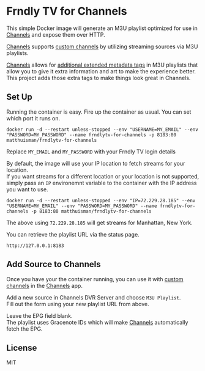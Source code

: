 # Frndly TV for Channels

This simple Docker image will generate an M3U playlist optimized for use in [Channels](https://getchannels.com) and expose them over HTTP.

[Channels](https://getchannels.com) supports [custom channels](https://getchannels.com/docs/channels-dvr-server/how-to/custom-channels/) by utilizing streaming sources via M3U playlists.

[Channels](https://getchannels.com) allows for [additional extended metadata tags](https://getchannels.com/docs/channels-dvr-server/how-to/custom-channels/#channels-extensions) in M3U playlists that allow you to give it extra information and art to make the experience better. This project adds those extra tags to make things look great in Channels.

## Set Up

Running the container is easy. Fire up the container as usual. You can set which port it runs on.

    docker run -d --restart unless-stopped --env "USERNAME=MY_EMAIL" --env "PASSWORD=MY_PASSWORD" --name frndlytv-for-channels -p 8183:80 matthuisman/frndlytv-for-channels

Replace `MY_EMAIL` and `MY_PASSWORD` with your Frndly TV login details

By default, the image will use your IP location to fetch streams for your location.  
If you want streams for a different location or your location is not supported,  
simply pass an `IP` environemnt variable to the container with the IP address you want to use.  

    docker run -d --restart unless-stopped --env "IP=72.229.28.185" --env "USERNAME=MY_EMAIL" --env "PASSWORD=MY_PASSWORD" --name frndlytv-for-channels -p 8183:80 matthuisman/frndlytv-for-channels

The above using `72.229.28.185` will get streams for Manhattan, New York.

You can retrieve the playlist URL via the status page.

    http://127.0.0.1:8183

## Add Source to Channels

Once you have your the container running, you can use it with [custom channels](https://getchannels.com/docs/channels-dvr-server/how-to/custom-channels/) in the [Channels](https://getchannels.com) app.

Add a new source in Channels DVR Server and choose `M3U Playlist`.  
Fill out the form using your new playlist URL from above.

Leave the EPG field blank.  
The playlist uses Gracenote IDs which will make [Channels](https://getchannels.com) automatically fetch the EPG.

## License

MIT
